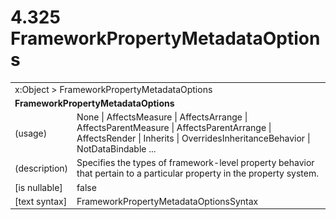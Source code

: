 <html dir="LTR" xmlns:mshelp="http://msdn.microsoft.com/mshelp" xmlns:ddue="http://ddue.schemas.microsoft.com/authoring/2003/5" xmlns:xlink="http://www.w3.org/1999/xlink" xmlns:tool="http://www.microsoft.com/tooltip">

<body>
 <input type="hidden" id="userDataCache" class="userDataStyle">
 <input type="hidden" id="hiddenScrollOffset">
 <img id="dropDownImage" style="display:none; height:0; width:0;" src="../local/drpdown.gif">
 <img id="dropDownHoverImage" style="display:none; height:0; width:0;" src="../local/drpdown_orange.gif">
 <img id="collapseImage" style="display:none; height:0; width:0;" src="../local/collapse.gif">
 <img id="expandImage" style="display:none; height:0; width:0;" src="../local/exp.gif">
 <img id="collapseAllImage" style="display:none; height:0; width:0;" src="../local/collall.gif">
 <img id="expandAllImage" style="display:none; height:0; width:0;" src="../local/expall.gif">
 <img id="copyImage" style="display:none; height:0; width:0;" src="../local/copycode.gif">
 <img id="copyHoverImage" style="display:none; height:0; width:0;" src="../local/copycodeHighlight.gif">
 <div id="header"><h1 class="heading">4.325 FrameworkPropertyMetadataOptions</h1></div>

 <div id="mainSection">
 <div id="mainBody">
 <div id="allHistory" class="saveHistory" onsave="saveAll()" onload="loadAll()"></div>
 <p xmlns:wsd="http://wsdev.schemas.microsoft.com/authoring/2008/2" xmlns:msxsl="urn:schemas-microsoft-com:xslt" xmlns:script="urn:script" xmlns:build="urn:build">
 </p>
 <div id="sectionSection0" class="section" name="collapseableSection">
 <content xmlns="http://ddue.schemas.microsoft.com/authoring/2003/5" xmlns:wsd="http://wsdev.schemas.microsoft.com/authoring/2008/2" xmlns:msxsl="urn:schemas-microsoft-com:xslt" xmlns:script="urn:script" xmlns:build="urn:build">
 </content>
 </div>
 <div id="sectionSection1" class="section" name="collapseableSection">
 <content xmlns="http://ddue.schemas.microsoft.com/authoring/2003/5" xmlns:wsd="http://wsdev.schemas.microsoft.com/authoring/2008/2" xmlns:msxsl="urn:schemas-microsoft-com:xslt" xmlns:script="urn:script" xmlns:build="urn:build">
 <table class="ProtocolAuthoredTable" xmlns="">
 <tr><td colspan="2">
<mshelp:link keywords="c0d383e4-fcdb-4546-a06b-81c262fe2a5e" tabindex="0">x:Object</mshelp:link> &gt; <mshelp:link keywords="9c159287-9c71-4cd2-95e2-bf70d07d223d" tabindex="0">FrameworkPropertyMetadataOptions</mshelp:link> </td>
 </tr>
 <tr><td colspan="2">
 <b>FrameworkPropertyMetadataOptions</b> </td>
 </tr>
 <tr><td><div class="indent0">(usage)</div></td>
 <td><mshelp:link keywords="bf8e3019-4869-40c2-9585-cf0575ccaf2d" tabindex="0">None</mshelp:link> | <mshelp:link keywords="bf8e3019-4869-40c2-9585-cf0575ccaf2d" tabindex="0">AffectsMeasure</mshelp:link> | <mshelp:link keywords="bf8e3019-4869-40c2-9585-cf0575ccaf2d" tabindex="0">AffectsArrange</mshelp:link> | <mshelp:link keywords="bf8e3019-4869-40c2-9585-cf0575ccaf2d" tabindex="0">AffectsParentMeasure</mshelp:link> | <mshelp:link keywords="bf8e3019-4869-40c2-9585-cf0575ccaf2d" tabindex="0">AffectsParentArrange</mshelp:link> | <mshelp:link keywords="bf8e3019-4869-40c2-9585-cf0575ccaf2d" tabindex="0">AffectsRender</mshelp:link> | <mshelp:link keywords="bf8e3019-4869-40c2-9585-cf0575ccaf2d" tabindex="0">Inherits</mshelp:link> | <mshelp:link keywords="bf8e3019-4869-40c2-9585-cf0575ccaf2d" tabindex="0">OverridesInheritanceBehavior</mshelp:link> | <mshelp:link keywords="bf8e3019-4869-40c2-9585-cf0575ccaf2d" tabindex="0">NotDataBindable</mshelp:link> ...</td>
 </tr>
 <tr><td><div class="indent0">(description)</div></td>
 <td>Specifies the types of framework-level property behavior that pertain to a particular property in the property system.</td>
 </tr>
 <tr><td><div class="indent0">[is nullable]</div></td>
 <td>false</td>
 </tr>
 <tr><td><div class="indent0">[text syntax]</div></td>
 <td><mshelp:link keywords="bf8e3019-4869-40c2-9585-cf0575ccaf2d" tabindex="0">FrameworkPropertyMetadataOptionsSyntax</mshelp:link></td>
 </tr>
</table>
 </content>
 </div>
 <!--[if gte IE 5]>
 <tool:tip element="languageFilterToolTip" avoidmouse="false"/>
 <![endif]-->
 </div>
 <a name="feedback"></a><span></span>
 </div>
</body></html>
